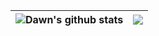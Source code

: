 | <img align="center" src="https://github-readme-stats.vercel.app/api?username=Dawn-David&count_private=true&show_icons=true&include_all_commits=true&theme=dark&hide_border=true" alt="Dawn's github stats" /> | <img align="center" src="https://github-readme-stats.vercel.app/api/top-langs/?username=Dawn-David&layout=compact&theme=dark&hide_border=true" /> |
| ------------------------------------------------------------ | ------------------------------------------------------------ |
